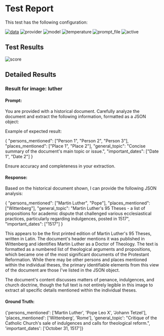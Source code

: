 # Test Report

This test has the following configuration:

<a href="/humanities_data_benchmark/benchmarks/test_benchmark2"><img src="https://img.shields.io/badge/data-test_benchmark2-lightgrey" alt="data"></a>&nbsp;<img src="https://img.shields.io/badge/provider-anthropic-green" alt="provider">&nbsp;<img src="https://img.shields.io/badge/model-claude--3--5--sonnet--20241022-blue" alt="model">&nbsp;<img src="https://img.shields.io/badge/temperature-0.5-7fff00" alt="temperature">&nbsp;<img src="https://img.shields.io/badge/prompt_file-a_prompt.txt-lightgrey" alt="prompt_file">&nbsp;<img src="https://img.shields.io/badge/active-yes-brightgreen" alt="active">

## Test Results
<img src="https://img.shields.io/badge/score-niy-brightgreen" alt="score">&nbsp;

## Detailed Results

### Result for image: luther

#### Prompt:
  You are provided with a historical document. Carefully analyze the document and extract the following information, formatted as a JSON object:

Example of expected result:

{
"persons_mentioned": ["Person 1", "Person 2", "Person 3"],
"places_mentioned": ["Place 1", "Place 2"],
"general_topic": "Concise summary of the document's main topic or issue.",
"important_dates": ["Date 1", "Date 2"]
}

Ensure accuracy and completeness in your extraction.

#### Response:
  Based on the historical document shown, I can provide the following JSON analysis:

{
"persons_mentioned": ["Martin Luther", "Pope"],
"places_mentioned": ["Wittenberg"],
"general_topic": "Martin Luther's 95 Theses - a list of propositions for academic dispute that challenged various ecclesiastical practices, particularly regarding indulgences, posted in 1517",
"important_dates": ["1517"]
}

This appears to be the first printed edition of Martin Luther's 95 Theses, written in Latin. The document's header mentions it was published in Wittenberg and identifies Martin Luther as a Doctor of Theology. The text is formatted as a numbered list of theological arguments and propositions, which became one of the most significant documents of the Protestant Reformation. While there may be other persons and places mentioned within the individual theses, the primary identifiable elements from this view of the document are those I've listed in the JSON object.

The document's content discusses matters of penance, indulgences, and church doctrine, though the full text is not entirely legible in this image to extract all specific details mentioned within the individual theses.

#### Ground Truth:
  {'persons_mentioned': ['Martin Luther', 'Pope Leo X', 'Johann Tetzel'], 'places_mentioned': ['Wittenberg', 'Rome'], 'general_topic': "Critique of the Catholic Church's sale of indulgences and calls for theological reform.", 'important_dates': ['October 31, 1517']}

